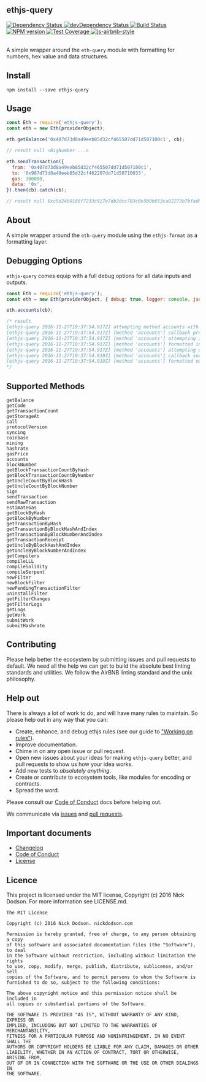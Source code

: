 ## ethjs-query

<div>
  <!-- Dependency Status -->
  <a href="https://david-dm.org/ethjs/ethjs-query">
    <img src="https://david-dm.org/ethjs/ethjs-query.svg"
    alt="Dependency Status" />
  </a>

  <!-- devDependency Status -->
  <a href="https://david-dm.org/ethjs/ethjs-query#info=devDependencies">
    <img src="https://david-dm.org/ethjs/ethjs-query/dev-status.svg" alt="devDependency Status" />
  </a>

  <!-- Build Status -->
  <a href="https://travis-ci.org/ethjs/ethjs-query">
    <img src="https://travis-ci.org/ethjs/ethjs-query.svg"
    alt="Build Status" />
  </a>

  <!-- NPM Version -->
  <a href="https://www.npmjs.org/package/ethjs-query">
    <img src="http://img.shields.io/npm/v/ethjs-query.svg"
    alt="NPM version" />
  </a>

  <!-- Test Coverage -->
  <a href="https://coveralls.io/r/ethjs/ethjs-query">
    <img src="https://coveralls.io/repos/github/ethjs/ethjs-query/badge.svg" alt="Test Coverage" />
  </a>

  <!-- Javascript Style -->
  <a href="http://airbnb.io/javascript/">
    <img src="https://img.shields.io/badge/code%20style-airbnb-brightgreen.svg" alt="js-airbnb-style" />
  </a>
</div>

<br />

A simple wrapper around the `eth-query` module with formatting for numbers, hex value and data structures.

## Install

```
npm install --save ethjs-query
```

## Usage

```js
const Eth = require('ethjs-query');
const eth = new Eth(providerObject);

eth.getBalance('0x407d73d8a49eeb85d32cf465507dd71d507100c1', cb);

// result null <BigNumber ...>

eth.sendTransaction({
  from: '0x407d73d8a49eeb85d32cf465507dd71d507100c1',
  to: '0x987d73d8a49eeb85d32cf462207dd71d50710033',
  gas: 300000,
  data: '0x',
}).then(cb).catch(cb);

// result null 0xc5d2460186f7233c927e7db2dcc703c0e500b653ca82273b7bfad8045d85a470
```

## About

A simple wrapper around the `eth-query` module using the `ethjs-format` as a formatting layer.

## Debugging Options

`ethjs-query` comes equip with a full debug options for all data inputs and outputs.

```js
const Eth = require('ethjs-query');
const eth = new Eth(providerObject, { debug: true, logger: console, jsonSpace: 0 });

eth.accounts(cb);

/* result
[ethjs-query 2016-11-27T19:37:54.917Z] attempting method accounts with params [null]
[ethjs-query 2016-11-27T19:37:54.917Z] [method 'accounts'] callback provided: true
[ethjs-query 2016-11-27T19:37:54.917Z] [method 'accounts'] attempting input formatting of 0 inputs
[ethjs-query 2016-11-27T19:37:54.917Z] [method 'accounts'] formatted inputs: []
[ethjs-query 2016-11-27T19:37:54.917Z] [method 'accounts'] attempting query with formatted inputs...
[ethjs-query 2016-11-27T19:37:54.919Z] [method 'accounts'] callback success, attempting formatting of raw outputs: ["0xb88643569c19d05dc67b960f91d9d696eebf808e","0xf...]
[ethjs-query 2016-11-27T19:37:54.919Z] [method 'accounts'] formatted outputs: ["0xb88643569c19d05dc67b960f91d9d696eebf808e","0xf...]
*/
```

## Supported Methods

```
getBalance
getCode
getTransactionCount
getStorageAt
call
protocolVersion
syncing
coinbase
mining
hashrate
gasPrice
accounts
blockNumber
getBlockTransactionCountByHash
getBlockTransactionCountByNumber
getUncleCountByBlockHash
getUncleCountByBlockNumber
sign
sendTransaction
sendRawTransaction
estimateGas
getBlockByHash
getBlockByNumber
getTransactionByHash
getTransactionByBlockHashAndIndex
getTransactionByBlockNumberAndIndex
getTransactionReceipt
getUncleByBlockHashAndIndex
getUncleByBlockNumberAndIndex
getCompilers
compileLLL
compileSolidity
compileSerpent
newFilter
newBlockFilter
newPendingTransactionFilter
uninstallFilter
getFilterChanges
getFilterLogs
getLogs
getWork
submitWork
submitHashrate
```

## Contributing

Please help better the ecosystem by submitting issues and pull requests to default. We need all the help we can get to build the absolute best linting standards and utilities. We follow the AirBNB linting standard and the unix philosophy.

<!--
## Guides

You'll find more detailed information on using default and tailoring it to your needs in our guides:

- [User guide](docs/user-guide.md) - Usage, configuration, FAQ and complementary tools.
- [Developer guide](docs/developer-guide.md) - Contributing to wafr and writing your own plugins & formatters.
-->

## Help out

There is always a lot of work to do, and will have many rules to maintain. So please help out in any way that you can:

- Create, enhance, and debug ethjs rules (see our guide to ["Working on rules"](./github/CONTRIBUTING.md)).
- Improve documentation.
- Chime in on any open issue or pull request.
- Open new issues about your ideas for making `ethjs-query` better, and pull requests to show us how your idea works.
- Add new tests to *absolutely anything*.
- Create or contribute to ecosystem tools, like modules for encoding or contracts.
- Spread the word.

Please consult our [Code of Conduct](CODE_OF_CONDUCT.md) docs before helping out.

We communicate via [issues](https://github.com/ethjs/ethjs-query/issues) and [pull requests](https://github.com/ethjs/ethjs-query/pulls).

## Important documents

- [Changelog](CHANGELOG.md)
- [Code of Conduct](CODE_OF_CONDUCT.md)
- [License](https://raw.githubusercontent.com/ethjs/ethjs-query/master/LICENSE)

## Licence

This project is licensed under the MIT license, Copyright (c) 2016 Nick Dodson. For more information see LICENSE.md.

```
The MIT License

Copyright (c) 2016 Nick Dodson. nickdodson.com

Permission is hereby granted, free of charge, to any person obtaining a copy
of this software and associated documentation files (the "Software"), to deal
in the Software without restriction, including without limitation the rights
to use, copy, modify, merge, publish, distribute, sublicense, and/or sell
copies of the Software, and to permit persons to whom the Software is
furnished to do so, subject to the following conditions:

The above copyright notice and this permission notice shall be included in
all copies or substantial portions of the Software.

THE SOFTWARE IS PROVIDED "AS IS", WITHOUT WARRANTY OF ANY KIND, EXPRESS OR
IMPLIED, INCLUDING BUT NOT LIMITED TO THE WARRANTIES OF MERCHANTABILITY,
FITNESS FOR A PARTICULAR PURPOSE AND NONINFRINGEMENT. IN NO EVENT SHALL THE
AUTHORS OR COPYRIGHT HOLDERS BE LIABLE FOR ANY CLAIM, DAMAGES OR OTHER
LIABILITY, WHETHER IN AN ACTION OF CONTRACT, TORT OR OTHERWISE, ARISING FROM,
OUT OF OR IN CONNECTION WITH THE SOFTWARE OR THE USE OR OTHER DEALINGS IN
THE SOFTWARE.
```
